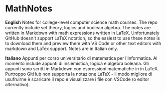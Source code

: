 # MathNotes

**English**
Notes for college-level computer science math courses. The repo currently include set theory, logics and boolean algebra. The notes are written in Markdown with math expressions written in LaTeX. Unfortunately GitHub doesn't support LaTeX notation, so the easiest to use these notes is to download them and preview them with VS Code or other text editors with markdown and LaTex support. Notes are in Italian only.


**Italiano**
Appunti per corso universitario di matematica per l'informatica. Al momento include appunti di insiemistica, logica e algebra boleana. Gli appunti sono scritti in Markdown con espressioni matematiche in in LaTeX. Purtroppo GitHub non supporta la notazione LaTeX - il modo migliore di usufruirne è scaricare il repo e visualizzare i file con VSCode (o editor alternativo).



